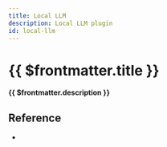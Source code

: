 ```yaml
---
title: Local LLM
description: Local LLM plugin
id: local-llm
---
```


# {{ $frontmatter.title }}

**{{ $frontmatter.description }}**


## Reference

<ul>
  <li><PluginBindingLink :id="$frontmatter.id" /></li>
</ul>
